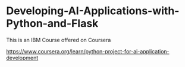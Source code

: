 # Developing-AI-Applications-with-Python-and-Flask
This is an IBM Course offered on Coursera

https://www.coursera.org/learn/python-project-for-ai-application-development
